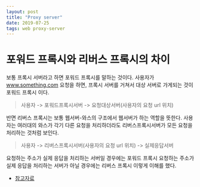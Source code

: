 ```yaml
---
layout: post
title: "Proxy server"
date: 2019-07-25
tags: web proxy-server
---
```

# 포워드 프록시와 리버스 프록시의 차이

보통 프록시 서버라고 하면 포워드 프록시를 말하는 것이다.
사용자가 www.something.com 요청을 하면, 프록시 서버를 거쳐서 대상 서버로 가게되는 것이 포워드 프록시 이다.
> 사용자 -> 포워드프록시서버 -> 요청대상서버(사용자의 요청 url 위치)

반면 리버스 프록시는 보통 웹서버-와스의 구조에서 웹서버가 하는 역할을 뜻한다.
사용자는 여러대의 와스가 각기 다른 요청을 처리하더라도 리버스프록시서버가 모든 요청을 처리하는 것처럼 보인다.

> 사용자 -> 리버스프록시서버(사용자의 요청 url 위치) -> 실제응답서버

요청하는 주소가 실제 응답을 처리하는 서버일 경우에는 포워드 프록시
요청하는 주소가 실제 응답을 처리하는 서버가 아닐 경우에는 리버스 프록시
이렇게 이해를 했다.

- [참고자료](https://juyoung-1008.tistory.com/10?category=682608)
